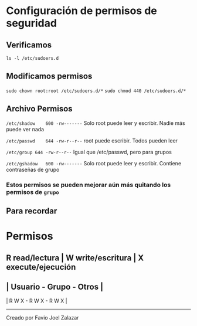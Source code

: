 # Configuración de permisos de seguridad

## Verificamos

`ls -l /etc/sudoers.d`

## Modificamos permisos

`sudo chown root:root /etc/sudoers.d/*`
`sudo chmod 440 /etc/sudoers.d/*`

## Archivo	Permisos

`/etc/shadow	600	-rw-------`	Solo root puede leer y escribir. Nadie más puede ver nada

`/etc/passwd	644	-rw-r--r--`	root puede escribir. Todos pueden leer

`/etc/group	644	-rw-r--r--`	Igual que /etc/passwd, pero para grupos

`/etc/gshadow	600	-rw-------`	Solo root puede leer y escribir. Contiene contraseñas de grupo

### Estos permisos se pueden mejorar aún más quitando los permisos de `grupo`

## Para recordar

# Permisos

## R read/lectura | W write/escritura | X execute/ejecución

| Usuario - Grupo - Otros |
---------------------------
| R W X - R W X - R W X   |

---

Creado por Favio Joel Zalazar
